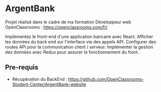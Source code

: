 # ArgentBank

Projet réalisé dans le cadre de ma formation Développeur web OpenClassrooms : https://openclassrooms.com/fr/

Implémentez le front-end d'une application bancaire avec React. Afficher les données du back end sur l'interface via des appels API. Configurer des routes API pour la communication client / serveur. Implémenter la gestion des données avec Redux pour assurer le fonctionnement du front.

## Pre-requis
- Récupération du BackEnd : https://github.com/OpenClassrooms-Student-Center/ArgentBank-website
